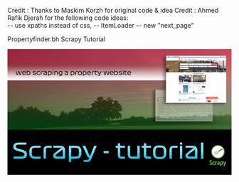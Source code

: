 

Credit : Thanks to Maskim Korzh for original code & idea
Credit : Ahmed Rafik Djerah for the following code ideas:  
-- use xpaths instead of css,
-- ItemLoader
-- new "next_page" 

<p>Propertyfinder.bh Scrapy Tutorial</p>

<div>
    <img class="marginauto" src="https://github.com/RGGH/Misc/blob/master/Propertyfinder_banner.png" alt="Using Scrapy with items.py and ItemLoader to scrape property information" />
</div>
